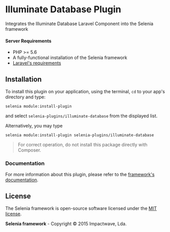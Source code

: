 # Illuminate Database Plugin
Integrates the Illuminate Database Laravel Component into the Selenia framework

#### Server Requirements

- PHP >= 5.6
- A fully-functional installation of the Selenia framework
- [Laravel's requirements](https://laravel.com/docs/5.2#server-requirements)

## Installation

To install this plugin on your application, using the terminal, `cd` to your app's directory and type:

```shell
selenia module:install-plugin
```

and select `selenia-plugins/illuminate-database` from the displayed list.

Alternatively, you may type

```shell
selenia module:install-plugin selenia-plugins/illuminate-database
```

> For correct operation, do not install this package directly with Composer.

### Documentation

For more information about this plugin, please refer to the [framework's documentation](http://selenia.io).

## License

The Selenia framework is open-source software licensed under the [MIT license](http://opensource.org/licenses/MIT).

**Selenia framework** - Copyright &copy; 2015 Impactwave, Lda.

